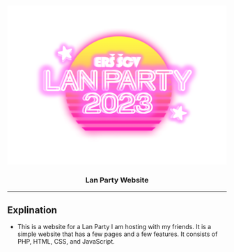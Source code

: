 <p align="center">
 <img src="pics/logo.png" alt="LOGO"></a>
</p>

<h3 align="center">Lan Party Website</h3>


---

## Explination <a name = "why_document"></a>

- This is a website for a Lan Party I am hosting with my friends. It is a simple website that has a few pages and a few features. It consists of PHP, HTML, CSS, and JavaScript.